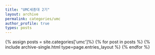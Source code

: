 ```yaml
---
title: "UMC세종대 2기"
layout: archive
permalink: categories/umc
author_profile: true
types: posts
---
```


{% assign posts = site.categories['umc']%}
{% for post in posts %}
{% include archive-single.html type=page.entries_layout %}
{% endfor %}
